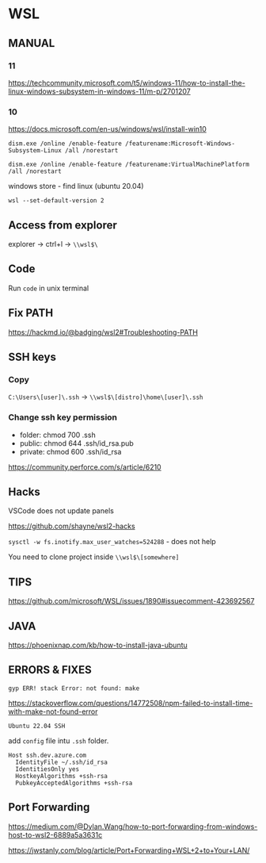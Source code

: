 # WSL

## MANUAL

### 11

https://techcommunity.microsoft.com/t5/windows-11/how-to-install-the-linux-windows-subsystem-in-windows-11/m-p/2701207

### 10

https://docs.microsoft.com/en-us/windows/wsl/install-win10

`dism.exe /online /enable-feature /featurename:Microsoft-Windows-Subsystem-Linux /all /norestart`

`dism.exe /online /enable-feature /featurename:VirtualMachinePlatform /all /norestart`

windows store - find linux (ubuntu 20.04)

`wsl --set-default-version 2`

## Access from explorer

explorer -> ctrl+l -> `\\wsl$\`

## Code

Run `code` in unix terminal

## Fix PATH

https://hackmd.io/@badging/wsl2#Troubleshooting-PATH

## SSH keys

### Copy

`C:\Users\[user]\.ssh` -> `\\wsl$\[distro]\home\[user]\.ssh`

### Change ssh key permission

- folder: chmod 700 .ssh
- public: chmod 644 .ssh/id_rsa.pub
- private: chmod 600 .ssh/id_rsa

https://community.perforce.com/s/article/6210

## Hacks

VSCode does not update panels

https://github.com/shayne/wsl2-hacks

`sysctl -w fs.inotify.max_user_watches=524288` - does not help

You need to clone project inside `\\wsl$\[somewhere]`

## TIPS

https://github.com/microsoft/WSL/issues/1890#issuecomment-423692567

## JAVA

https://phoenixnap.com/kb/how-to-install-java-ubuntu

## ERRORS & FIXES

`gyp ERR! stack Error: not found: make`

https://stackoverflow.com/questions/14772508/npm-failed-to-install-time-with-make-not-found-error

`Ubuntu 22.04 SSH`

add `config` file intu `.ssh` folder.

```
Host ssh.dev.azure.com
  IdentityFile ~/.ssh/id_rsa
  IdentitiesOnly yes
  HostkeyAlgorithms +ssh-rsa
  PubkeyAcceptedAlgorithms +ssh-rsa
```

## Port Forwarding

https://medium.com/@Dylan.Wang/how-to-port-forwarding-from-windows-host-to-wsl2-6889a5a3631c

https://jwstanly.com/blog/article/Port+Forwarding+WSL+2+to+Your+LAN/
